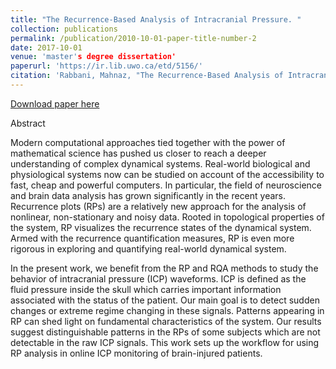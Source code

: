 ```yaml
---
title: "The Recurrence‑Based Analysis of Intracranial Pressure. "
collection: publications
permalink: /publication/2010-10-01-paper-title-number-2
date: 2017-10-01
venue: 'master's degree dissertation'
paperurl: 'https://ir.lib.uwo.ca/etd/5156/'
citation: 'Rabbani, Mahnaz, "The Recurrence-Based Analysis of Intracranial Pressure" (2017). Electronic Thesis and Dissertation Repository. 5156.'
---
```


[Download paper here](https://ir.lib.uwo.ca/etd/5156/)

Abstract    

Modern computational approaches tied together with the power of mathematical science has pushed us closer to reach a deeper understanding of complex dynamical systems. Real-world biological and physiological systems now can be studied on account of the accessibility to fast, cheap and powerful computers. In particular, the field of neuroscience and brain data analysis has grown significantly in the recent years. Recurrence plots (RPs) are a relatively new approach for the analysis of nonlinear, non-stationary and noisy data. Rooted in topological properties of the system, RP visualizes the recurrence states of the dynamical system. Armed with the recurrence quantification measures, RP is even more rigorous in exploring and quantifying real-world dynamical system.

In the present work, we benefit from the RP and RQA methods to study the behavior of intracranial pressure (ICP) waveforms. ICP is defined as the fluid pressure inside the skull which carries important information associated with the status of the patient. Our main goal is to detect sudden changes or extreme regime changing in these signals. Patterns appearing in RP can shed light on fundamental characteristics of the system. Our results suggest distinguishable patterns in the RPs of some subjects which are not detectable in the raw ICP signals. This work sets up the workflow for using RP analysis in online ICP monitoring of brain-injured patients.